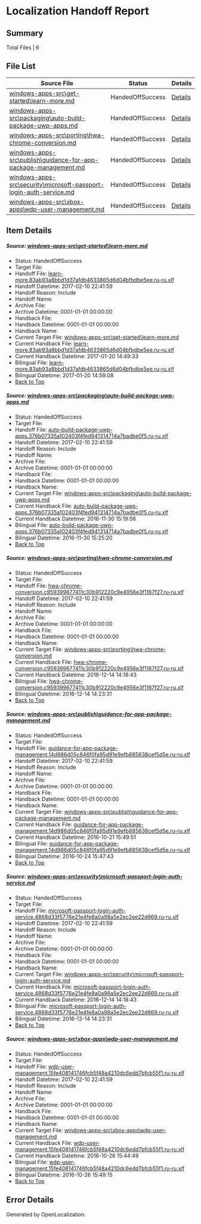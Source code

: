 # <a name='report-top'></a> Localization Handoff Report

## Summary
 Total Files | 6

## File List
 Source File | Status | Details 
 ----------- | ------ | ------- 
 [windows-apps-src\get-started\learn-more.md](https://cpubwin.visualstudio.com/windows-uwp/_git/windows-uwp/commit/885ba05e600193bf531d0d7aa62089816ef7c604?path=windows-apps-src%2Fget-started%2Flearn-more.md&_a=contents) | HandedOffSuccess | [Details](#6c02d6b3059401dc8b0eefd636eb9f76244ddace3067)
 [windows-apps-src\packaging\auto-build-package-uwp-apps.md](https://cpubwin.visualstudio.com/windows-uwp/_git/windows-uwp/commit/c82a1c0bef754b823117383ec3386c1696f27ac9?path=windows-apps-src%2Fpackaging%2Fauto-build-package-uwp-apps.md&_a=contents) | HandedOffSuccess | [Details](#a361dd8b74b546aa66f5d0a73cd1b304fe48ffab4606)
 [windows-apps-src\porting\hwa-chrome-conversion.md](https://cpubwin.visualstudio.com/windows-uwp/_git/windows-uwp/commit/0a05a718e3aaac01358d460340119fd59f73df27?path=windows-apps-src%2Fporting%2Fhwa-chrome-conversion.md&_a=contents) | HandedOffSuccess | [Details](#260ba1d56f6e313b6447f0c68e685e76a30b30564663)
 [windows-apps-src\publish\guidance-for-app-package-management.md](https://cpubwin.visualstudio.com/windows-uwp/_git/windows-uwp/commit/beb078104d955a87f63e2b94b34e5bba366d2dbb?path=windows-apps-src%2Fpublish%2Fguidance-for-app-package-management.md&_a=contents) | HandedOffSuccess | [Details](#2ca0d52279a52e4d60d547929ab780cbee9bf3e44830)
 [windows-apps-src\security\microsoft-passport-login-auth-service.md](https://cpubwin.visualstudio.com/windows-uwp/_git/windows-uwp/commit/78a2010497f57a3f77a29e4a34012d01e20e551e?path=windows-apps-src%2Fsecurity%2Fmicrosoft-passport-login-auth-service.md&_a=contents) | HandedOffSuccess | [Details](#e33c7bd29fe8750d81ca1304c3854dc1c93d09294970)
 [windows-apps-src\xbox-apps\wdp-user-management.md](https://cpubwin.visualstudio.com/windows-uwp/_git/windows-uwp/commit/d031f8722d4e43990988083141b1c85f3787a985?path=windows-apps-src%2Fxbox-apps%2Fwdp-user-management.md&_a=contents) | HandedOffSuccess | [Details](#c1a2517aa8716cff9201351a12a3c391110aafab7956)

## Item Details
##### <a name='6c02d6b3059401dc8b0eefd636eb9f76244ddace3067'></a> Source: [windows-apps-src\get-started\learn-more.md](https://cpubwin.visualstudio.com/windows-uwp/_git/windows-uwp/commit/885ba05e600193bf531d0d7aa62089816ef7c604?path=windows-apps-src%2Fget-started%2Flearn-more.md&_a=contents)
* Status: HandedOffSuccess
* Target File: 
* Handoff File: [learn-more.83ab93a8bbd1d37afdb4633865d6d04bfbdbe5ee.ru-ru.xlf](https://cpubwin.visualstudio.com/windows-uwp/_git/WDCLib.handoff/commit/dfc2572d8a1f451082a96a0a4b8df85d30afab58?path=ol-handoff%2Fcpubwin%2Fwindows-uwp.ru-ru%2Fmaster%2Flearn-more.83ab93a8bbd1d37afdb4633865d6d04bfbdbe5ee.ru-ru.xlf&_a=contents)
* Handoff Datetime: 2017-02-10 22:41:59
* Handoff Reason: Include
* Handoff Name: 
* Archive File: 
* Archive Datetime: 0001-01-01 00:00:00
* Handback File: 
* Handback Datetime: 0001-01-01 00:00:00
* Handback Name: 
* Current Target File: [windows-apps-src\get-started\learn-more.md](https://cpubwin.visualstudio.com/windows-uwp/_git/windows-uwp.ru-ru/commit/7cad008d0d1f6837f90e89ba099bdc4bec626a5f?path=windows-apps-src%2Fget-started%2Flearn-more.md&_a=contents)
* Current Handback File: [learn-more.83ab93a8bbd1d37afdb4633865d6d04bfbdbe5ee.ru-ru.xlf](https://cpubwin.visualstudio.com/windows-uwp/_git/WDCLib.handback/commit/9c754f24cd1c17b245df73d43e1742b4088fb6ce?path=ol-handback%2Fcpubwin%2Fwindows-uwp.ru-ru%2Fmaster%2Flearn-more.83ab93a8bbd1d37afdb4633865d6d04bfbdbe5ee.ru-ru.xlf&_a=contents)
* Current Handback Datetime: 2017-01-20 14:49:33
* Bilingual File: [learn-more.83ab93a8bbd1d37afdb4633865d6d04bfbdbe5ee.ru-ru.xlf](https://cpubwin.visualstudio.com/windows-uwp/_git/WDCLib.handback/commit/9c754f24cd1c17b245df73d43e1742b4088fb6ce?path=ol-handback%2Fcpubwin%2Fwindows-uwp.ru-ru%2Fmaster%2Flearn-more.83ab93a8bbd1d37afdb4633865d6d04bfbdbe5ee.ru-ru.xlf&_a=contents)
* Bilingual Datetime: 2017-01-20 14:59:08
* [Back to Top](#report-top)

##### <a name='a361dd8b74b546aa66f5d0a73cd1b304fe48ffab4606'></a> Source: [windows-apps-src\packaging\auto-build-package-uwp-apps.md](https://cpubwin.visualstudio.com/windows-uwp/_git/windows-uwp/commit/c82a1c0bef754b823117383ec3386c1696f27ac9?path=windows-apps-src%2Fpackaging%2Fauto-build-package-uwp-apps.md&_a=contents)
* Status: HandedOffSuccess
* Target File: 
* Handoff File: [auto-build-package-uwp-apps.376b07335a102403f4fed941314714a7badbe0f5.ru-ru.xlf](https://cpubwin.visualstudio.com/windows-uwp/_git/WDCLib.handoff/commit/dfc2572d8a1f451082a96a0a4b8df85d30afab58?path=ol-handoff%2Fcpubwin%2Fwindows-uwp.ru-ru%2Fmaster%2Fauto-build-package-uwp-apps.376b07335a102403f4fed941314714a7badbe0f5.ru-ru.xlf&_a=contents)
* Handoff Datetime: 2017-02-10 22:41:59
* Handoff Reason: Include
* Handoff Name: 
* Archive File: 
* Archive Datetime: 0001-01-01 00:00:00
* Handback File: 
* Handback Datetime: 0001-01-01 00:00:00
* Handback Name: 
* Current Target File: [windows-apps-src\packaging\auto-build-package-uwp-apps.md](https://cpubwin.visualstudio.com/windows-uwp/_git/windows-uwp.ru-ru/commit/2f1ac4a1c1d944102739e9b403fc5aad0446f631?path=windows-apps-src%2Fpackaging%2Fauto-build-package-uwp-apps.md&_a=contents)
* Current Handback File: [auto-build-package-uwp-apps.376b07335a102403f4fed941314714a7badbe0f5.ru-ru.xlf](https://cpubwin.visualstudio.com/windows-uwp/_git/WDCLib.handback/commit/4f4d3f9c88983440830197093d5122e9353c13d4?path=ol-handback%2Fcpubwin%2Fwindows-uwp.ru-ru%2Fmaster%2Fauto-build-package-uwp-apps.376b07335a102403f4fed941314714a7badbe0f5.ru-ru.xlf&_a=contents)
* Current Handback Datetime: 2016-11-30 15:19:56
* Bilingual File: [auto-build-package-uwp-apps.376b07335a102403f4fed941314714a7badbe0f5.ru-ru.xlf](https://cpubwin.visualstudio.com/windows-uwp/_git/WDCLib.handback/commit/4f4d3f9c88983440830197093d5122e9353c13d4?path=ol-handback%2Fcpubwin%2Fwindows-uwp.ru-ru%2Fmaster%2Fauto-build-package-uwp-apps.376b07335a102403f4fed941314714a7badbe0f5.ru-ru.xlf&_a=contents)
* Bilingual Datetime: 2016-11-30 15:25:20
* [Back to Top](#report-top)

##### <a name='260ba1d56f6e313b6447f0c68e685e76a30b30564663'></a> Source: [windows-apps-src\porting\hwa-chrome-conversion.md](https://cpubwin.visualstudio.com/windows-uwp/_git/windows-uwp/commit/0a05a718e3aaac01358d460340119fd59f73df27?path=windows-apps-src%2Fporting%2Fhwa-chrome-conversion.md&_a=contents)
* Status: HandedOffSuccess
* Target File: 
* Handoff File: [hwa-chrome-conversion.c959399677411c30b912220c9e4956e3f1167f27.ru-ru.xlf](https://cpubwin.visualstudio.com/windows-uwp/_git/WDCLib.handoff/commit/dfc2572d8a1f451082a96a0a4b8df85d30afab58?path=ol-handoff%2Fcpubwin%2Fwindows-uwp.ru-ru%2Fmaster%2Fhwa-chrome-conversion.c959399677411c30b912220c9e4956e3f1167f27.ru-ru.xlf&_a=contents)
* Handoff Datetime: 2017-02-10 22:41:59
* Handoff Reason: Include
* Handoff Name: 
* Archive File: 
* Archive Datetime: 0001-01-01 00:00:00
* Handback File: 
* Handback Datetime: 0001-01-01 00:00:00
* Handback Name: 
* Current Target File: [windows-apps-src\porting\hwa-chrome-conversion.md](https://cpubwin.visualstudio.com/windows-uwp/_git/windows-uwp.ru-ru/commit/ff7ef3fef698893948b201932681d560c02b81c4?path=windows-apps-src%2Fporting%2Fhwa-chrome-conversion.md&_a=contents)
* Current Handback File: [hwa-chrome-conversion.c959399677411c30b912220c9e4956e3f1167f27.ru-ru.xlf](https://cpubwin.visualstudio.com/windows-uwp/_git/WDCLib.handback/commit/ab354b5938b2392f53b7e830eafc3fe35c4cc5cf?path=ol-handback%2Fcpubwin%2Fwindows-uwp.ru-ru%2Fmaster%2Fhwa-chrome-conversion.c959399677411c30b912220c9e4956e3f1167f27.ru-ru.xlf&_a=contents)
* Current Handback Datetime: 2016-12-14 14:18:43
* Bilingual File: [hwa-chrome-conversion.c959399677411c30b912220c9e4956e3f1167f27.ru-ru.xlf](https://cpubwin.visualstudio.com/windows-uwp/_git/WDCLib.handback/commit/ab354b5938b2392f53b7e830eafc3fe35c4cc5cf?path=ol-handback%2Fcpubwin%2Fwindows-uwp.ru-ru%2Fmaster%2Fhwa-chrome-conversion.c959399677411c30b912220c9e4956e3f1167f27.ru-ru.xlf&_a=contents)
* Bilingual Datetime: 2016-12-14 14:23:31
* [Back to Top](#report-top)

##### <a name='2ca0d52279a52e4d60d547929ab780cbee9bf3e44830'></a> Source: [windows-apps-src\publish\guidance-for-app-package-management.md](https://cpubwin.visualstudio.com/windows-uwp/_git/windows-uwp/commit/beb078104d955a87f63e2b94b34e5bba366d2dbb?path=windows-apps-src%2Fpublish%2Fguidance-for-app-package-management.md&_a=contents)
* Status: HandedOffSuccess
* Target File: 
* Handoff File: [guidance-for-app-package-management.14d986d05c846f0fa95d91e9efb885638cef5d5e.ru-ru.xlf](https://cpubwin.visualstudio.com/windows-uwp/_git/WDCLib.handoff/commit/dfc2572d8a1f451082a96a0a4b8df85d30afab58?path=ol-handoff%2Fcpubwin%2Fwindows-uwp.ru-ru%2Fmaster%2Fguidance-for-app-package-management.14d986d05c846f0fa95d91e9efb885638cef5d5e.ru-ru.xlf&_a=contents)
* Handoff Datetime: 2017-02-10 22:41:59
* Handoff Reason: Include
* Handoff Name: 
* Archive File: 
* Archive Datetime: 0001-01-01 00:00:00
* Handback File: 
* Handback Datetime: 0001-01-01 00:00:00
* Handback Name: 
* Current Target File: [windows-apps-src\publish\guidance-for-app-package-management.md](https://cpubwin.visualstudio.com/windows-uwp/_git/windows-uwp.ru-ru/commit/770b99fbf4006c1e626cc36481e67099273a0469?path=windows-apps-src%2Fpublish%2Fguidance-for-app-package-management.md&_a=contents)
* Current Handback File: [guidance-for-app-package-management.14d986d05c846f0fa95d91e9efb885638cef5d5e.ru-ru.xlf](https://cpubwin.visualstudio.com/windows-uwp/_git/WDCLib.handback/commit/7ab4bc81cd0244f26fc04ae860edc91a369fe117?path=ol-handback%2FMicrosoft%2Fwindows-apps.ru-ru%2Fmaster%2Fguidance-for-app-package-management.14d986d05c846f0fa95d91e9efb885638cef5d5e.ru-ru.xlf&_a=contents)
* Current Handback Datetime: 2016-10-21 15:49:51
* Bilingual File: [guidance-for-app-package-management.14d986d05c846f0fa95d91e9efb885638cef5d5e.ru-ru.xlf](https://cpubwin.visualstudio.com/windows-uwp/_git/WDCLib.handback/commit/7ab4bc81cd0244f26fc04ae860edc91a369fe117?path=ol-handback%2FMicrosoft%2Fwindows-apps.ru-ru%2Fmaster%2Fguidance-for-app-package-management.14d986d05c846f0fa95d91e9efb885638cef5d5e.ru-ru.xlf&_a=contents)
* Bilingual Datetime: 2016-10-24 15:47:43
* [Back to Top](#report-top)

##### <a name='e33c7bd29fe8750d81ca1304c3854dc1c93d09294970'></a> Source: [windows-apps-src\security\microsoft-passport-login-auth-service.md](https://cpubwin.visualstudio.com/windows-uwp/_git/windows-uwp/commit/78a2010497f57a3f77a29e4a34012d01e20e551e?path=windows-apps-src%2Fsecurity%2Fmicrosoft-passport-login-auth-service.md&_a=contents)
* Status: HandedOffSuccess
* Target File: 
* Handoff File: [microsoft-passport-login-auth-service.4868d33f5776e21e4fe8a0a98a5e2ec2ee22d669.ru-ru.xlf](https://cpubwin.visualstudio.com/windows-uwp/_git/WDCLib.handoff/commit/dfc2572d8a1f451082a96a0a4b8df85d30afab58?path=ol-handoff%2Fcpubwin%2Fwindows-uwp.ru-ru%2Fmaster%2Fmicrosoft-passport-login-auth-service.4868d33f5776e21e4fe8a0a98a5e2ec2ee22d669.ru-ru.xlf&_a=contents)
* Handoff Datetime: 2017-02-10 22:41:59
* Handoff Reason: Include
* Handoff Name: 
* Archive File: 
* Archive Datetime: 0001-01-01 00:00:00
* Handback File: 
* Handback Datetime: 0001-01-01 00:00:00
* Handback Name: 
* Current Target File: [windows-apps-src\security\microsoft-passport-login-auth-service.md](https://cpubwin.visualstudio.com/windows-uwp/_git/windows-uwp.ru-ru/commit/ff7ef3fef698893948b201932681d560c02b81c4?path=windows-apps-src%2Fsecurity%2Fmicrosoft-passport-login-auth-service.md&_a=contents)
* Current Handback File: [microsoft-passport-login-auth-service.4868d33f5776e21e4fe8a0a98a5e2ec2ee22d669.ru-ru.xlf](https://cpubwin.visualstudio.com/windows-uwp/_git/WDCLib.handback/commit/ab354b5938b2392f53b7e830eafc3fe35c4cc5cf?path=ol-handback%2Fcpubwin%2Fwindows-uwp.ru-ru%2Fmaster%2Fmicrosoft-passport-login-auth-service.4868d33f5776e21e4fe8a0a98a5e2ec2ee22d669.ru-ru.xlf&_a=contents)
* Current Handback Datetime: 2016-12-14 14:18:43
* Bilingual File: [microsoft-passport-login-auth-service.4868d33f5776e21e4fe8a0a98a5e2ec2ee22d669.ru-ru.xlf](https://cpubwin.visualstudio.com/windows-uwp/_git/WDCLib.handback/commit/ab354b5938b2392f53b7e830eafc3fe35c4cc5cf?path=ol-handback%2Fcpubwin%2Fwindows-uwp.ru-ru%2Fmaster%2Fmicrosoft-passport-login-auth-service.4868d33f5776e21e4fe8a0a98a5e2ec2ee22d669.ru-ru.xlf&_a=contents)
* Bilingual Datetime: 2016-12-14 14:23:31
* [Back to Top](#report-top)

##### <a name='c1a2517aa8716cff9201351a12a3c391110aafab7956'></a> Source: [windows-apps-src\xbox-apps\wdp-user-management.md](https://cpubwin.visualstudio.com/windows-uwp/_git/windows-uwp/commit/d031f8722d4e43990988083141b1c85f3787a985?path=windows-apps-src%2Fxbox-apps%2Fwdp-user-management.md&_a=contents)
* Status: HandedOffSuccess
* Target File: 
* Handoff File: [wdp-user-management.15fe408141746fcb5f48a4210dc6edd7bfcb55f1.ru-ru.xlf](https://cpubwin.visualstudio.com/windows-uwp/_git/WDCLib.handoff/commit/dfc2572d8a1f451082a96a0a4b8df85d30afab58?path=ol-handoff%2Fcpubwin%2Fwindows-uwp.ru-ru%2Fmaster%2Fwdp-user-management.15fe408141746fcb5f48a4210dc6edd7bfcb55f1.ru-ru.xlf&_a=contents)
* Handoff Datetime: 2017-02-10 22:41:59
* Handoff Reason: Include
* Handoff Name: 
* Archive File: 
* Archive Datetime: 0001-01-01 00:00:00
* Handback File: 
* Handback Datetime: 0001-01-01 00:00:00
* Handback Name: 
* Current Target File: [windows-apps-src\xbox-apps\wdp-user-management.md](https://cpubwin.visualstudio.com/windows-uwp/_git/windows-uwp.ru-ru/commit/db0012940d161a56a7bd1b799b3bae47a5d26c62?path=windows-apps-src%2Fxbox-apps%2Fwdp-user-management.md&_a=contents)
* Current Handback File: [wdp-user-management.15fe408141746fcb5f48a4210dc6edd7bfcb55f1.ru-ru.xlf](https://cpubwin.visualstudio.com/windows-uwp/_git/WDCLib.handback/commit/f1198e62a527778e59556bc76a8f3f78a834743e?path=ol-handback%2FMicrosoft%2Fwindows-apps.ru-ru%2Fmaster%2Fwdp-user-management.15fe408141746fcb5f48a4210dc6edd7bfcb55f1.ru-ru.xlf&_a=contents)
* Current Handback Datetime: 2016-10-26 15:44:49
* Bilingual File: [wdp-user-management.15fe408141746fcb5f48a4210dc6edd7bfcb55f1.ru-ru.xlf](https://cpubwin.visualstudio.com/windows-uwp/_git/WDCLib.handback/commit/f1198e62a527778e59556bc76a8f3f78a834743e?path=ol-handback%2FMicrosoft%2Fwindows-apps.ru-ru%2Fmaster%2Fwdp-user-management.15fe408141746fcb5f48a4210dc6edd7bfcb55f1.ru-ru.xlf&_a=contents)
* Bilingual Datetime: 2016-10-26 15:49:15
* [Back to Top](#report-top)


## Error Details

Generated by OpenLocalization.
